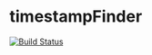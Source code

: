 # timestampFinder
[![Build Status](https://travis-ci.com/eduardotsimoes/timestampFinder.svg?branch=master)](https://travis-ci.com/eduardotsimoes/timestampFinder)
